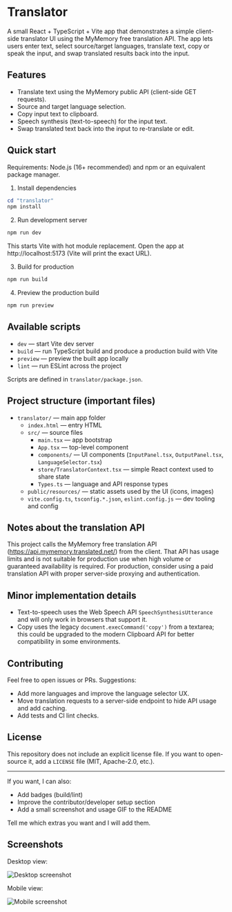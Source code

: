 # Translator

A small React + TypeScript + Vite app that demonstrates a simple client-side translator UI using the MyMemory free translation API. The app lets users enter text, select source/target languages, translate text, copy or speak the input, and swap translated results back into the input.

## Features

- Translate text using the MyMemory public API (client-side GET requests).
- Source and target language selection.
- Copy input text to clipboard.
- Speech synthesis (text-to-speech) for the input text.
- Swap translated text back into the input to re-translate or edit.

## Quick start

Requirements: Node.js (16+ recommended) and npm or an equivalent package manager.

1. Install dependencies

```powershell
cd "translator"
npm install
```

2. Run development server

```powershell
npm run dev
```

This starts Vite with hot module replacement. Open the app at http://localhost:5173 (Vite will print the exact URL).

3. Build for production

```powershell
npm run build
```

4. Preview the production build

```powershell
npm run preview
```

## Available scripts

- `dev` — start Vite dev server
- `build` — run TypeScript build and produce a production build with Vite
- `preview` — preview the built app locally
- `lint` — run ESLint across the project

Scripts are defined in `translator/package.json`.

## Project structure (important files)

- `translator/` — main app folder
  - `index.html` — entry HTML
  - `src/` — source files
    - `main.tsx` — app bootstrap
    - `App.tsx` — top-level component
    - `components/` — UI components (`InputPanel.tsx`, `OutputPanel.tsx`, `LanguageSelector.tsx`)
    - `store/TranslatorContext.tsx` — simple React context used to share state
    - `Types.ts` — language and API response types
  - `public/resources/` — static assets used by the UI (icons, images)
  - `vite.config.ts`, `tsconfig.*.json`, `eslint.config.js` — dev tooling and config

## Notes about the translation API

This project calls the MyMemory free translation API (https://api.mymemory.translated.net/) from the client. That API has usage limits and is not suitable for production use when high volume or guaranteed availability is required. For production, consider using a paid translation API with proper server-side proxying and authentication.

## Minor implementation details

- Text-to-speech uses the Web Speech API `SpeechSynthesisUtterance` and will only work in browsers that support it.
- Copy uses the legacy `document.execCommand('copy')` from a textarea; this could be upgraded to the modern Clipboard API for better compatibility in some environments.

## Contributing

Feel free to open issues or PRs. Suggestions:

- Add more languages and improve the language selector UX.
- Move translation requests to a server-side endpoint to hide API usage and add caching.
- Add tests and CI lint checks.

## License

This repository does not include an explicit license file. If you want to open-source it, add a `LICENSE` file (MIT, Apache-2.0, etc.).

---

If you want, I can also:

- Add badges (build/lint)
- Improve the contributor/developer setup section
- Add a small screenshot and usage GIF to the README

Tell me which extras you want and I will add them.

## Screenshots

Desktop view:

![Desktop screenshot](translator/public/screenshots/desktop.png)

Mobile view:

![Mobile screenshot](translator/public/screenshots/mobile.png)

